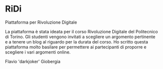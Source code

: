 RiDi
====

Piattaforma per Rivoluzione Digitale

La piattaforma è stata ideata per il corso Rivoluzione Digitale del
Politecnico di Torino.  Gli studenti vengono invitati a scegliere un
argomento pertinente e a tenere un blog al riguardo per la durata del
corso.  Ho scritto questa piattaforma molto basilare per permettere ai
partecipanti di proporre e scegliere i vari argomenti online.

Flavio 'darkjoker' Giobergia
